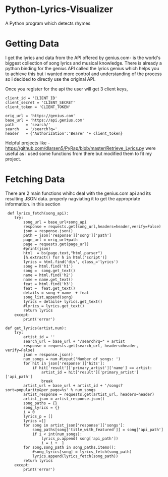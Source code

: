 # Python-Lyrics-Visualizer
A Python program which detects rhymes


# Getting Data
I get the lyrics and  data from the API offered by genius.com- is the world's biggest collection of song lyrics and musical knowledge. There is already a python binding for the genius API called the lyrics genius which helps you to achieve this but i wanted more control and understanding of the process so i decided to directly use the original API.


Once you register for the api the user will get 3 client keys, 

    client_id = 'CLIENT_ID'
    client_secret = 'CLIENT_SECRET'
    client_token = 'CLIENT_TOKEN'

    orig_url = 'https://genius.com'
    base_url = 'https://api.genius.com'
    path     = 'search/'
    search   = '/search?q='
    header   = {'Authorization':'Bearer '+ client_token}
 
Helpful projects like - https://github.com/dlarsen5/PyRap/blob/master/Retrieve_Lyrics.py 
were useful as i used some functions from there but modified them to fit my project. 
  
 # Fetching Data
There are 2 main functions whihc deal with the genius.com api and its resulting JSON data. properly nagviating it to get the appropriate information. in this section 
 
     def lyrics_fetch(song_api):
        try:
            song_url = base_url+song_api
            response = requests.get(song_url,headers=header,verify=False)
            json = response.json()
            path = json['response']['song']['path']
            page_url = orig_url+path
            page = requests.get(page_url)
            #print(json)
            html  = bs(page.text,"html.parser")
            [h.extract() for h in html('script')]
            lyrics = html.find('div', class_='lyrics')
            song = html.find('h1')
            song =  song.get_text()
            name = html.find('h2')
            name = name.get_text()
            feat = html.find('h3')
            feat =  feat.get_text()
            details = song + name  + feat
            song_list.append(song)
            lyrics = details+ lyrics.get_text()
            #lyrics = lyrics.get_text()
            return lyrics
        except:
            print('error')

    def get_lyrics(artist,num):
        try:
            artist_id = ''
            search_url = base_url + "/search?q=" + artist
            response = requests.get(search_url, headers=header, verify=False)
            json = response.json()
            num_songs = num #input('Number of songs: ')
            for hit in json['response']['hits']:
                if hit['result']['primary_artist']['name'] == artist:
                    artist_id = hit['result']['primary_artist']['api_path']
                    break
            artist_url = base_url + artist_id + '/songs?sort=popularity&per_page=%s' % num_songs
            artist_response = requests.get(artist_url, headers=header)
            artist_json = artist_response.json()
            song_paths = {}
            song_lyrics = {}
            i = 0
            lyrics_p = []
            lyrics =[]
            for song in artist_json['response']['songs']:
                song_paths[song['title_with_featured']] = song['api_path']
                if i < int(num_songs):
                    lyrics_p.append( song['api_path'])
                    i = i +  1
            for song,song_path in song_paths.items():
                #song_lyrics[song] = lyrics_fetch(song_path)
                lyrics.append(lyrics_fetch(song_path))
            return lyrics
        except:
            print('error')










